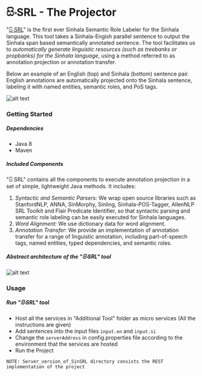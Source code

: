 # සිංSRL - The Projector

"[සිංSRL](http://www.colips.org/conferences/ialp2020/proceedings/papers/IALP2020_P51.pdf)" is the first ever Sinhala Semantic Role Labeler for the Sinhala language. This tool takes a Sinhala-Engish parallel sentence to output the Sinhala span based semantically annotated sentence. The tool facilitates us to *automatically generate linguistic resources (such as treebanks or propbanks) for the Sinhala language*, using a method referred to as annotation projection or annotation transfer.

Below an example of an English (top) and Sinhala (bottom) sentence pair. English annotations are automatically projected onto the Sinhala sentence, labeling it with named entities, semantic roles, and PoS tags.


![alt text](https://github.com/SandunK/SinSRL/blob/master/images/projection.png?raw=true)


### Getting Started

##### Dependencies
   - Java 8
   - Maven
 
##### Included Components

"සිංSRL" contains all the components to execute annotation projection in a set of simple, lightweight Java methods. It includes:

  1. *Syntactic and Semantic Parsers:* We wrap open source libraries such as StanfordNLP, ANNA, SinMorphy, Sinling, Sinhala-POS-Tagger, AllenNLP SRL Toolkit and Flair Predicate Identifier, so that syntactic parsing and semantic role labeling can be easily executed for Sinhala languages.
  2. *Word Alignment:* We use dictionary data for word alignment.
  3. *Annotation Transfer:* We provide an implementation of annotation transfer for a range of linguistic annotation, including part-of-speech tags, named entities, typed dependencies, and semantic roles.

 
##### Abstract architecture of the "සිංSRL" tool

![alt text](https://github.com/SandunK/SinSRL/blob/master/images/architecture.png?raw=true)


### Usage

##### Run "සිංSRL" tool

- Host all the services in "Additional Tool" folder as micro services (All the instructions are given)
- Add sentences into the input files `input.en` and `input.si`
- Change the `serverAddress` in config.properties file according to the environment that the services are hosted
- Run the Project

```NOTE: Server_version_of_SinSRL directory consists the REST implementation of the project```

